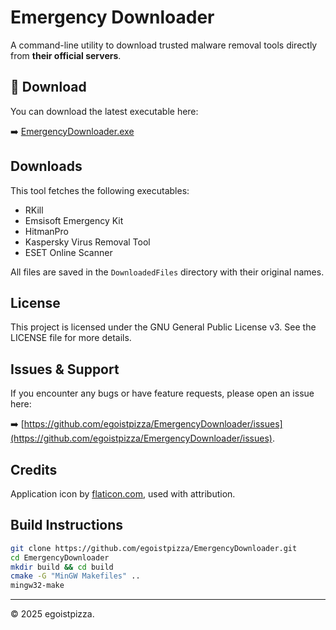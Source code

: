 # Emergency Downloader

A command-line utility to download trusted malware removal tools directly from **their official servers**.

## 🔗 Download

You can download the latest executable here:

➡️ [EmergencyDownloader.exe](https://github.com/egoistpizza/EmergencyDownloader/releases/latest/download/EmergencyDownloader.exe)


## Downloads

This tool fetches the following executables:

- RKill
- Emsisoft Emergency Kit
- HitmanPro
- Kaspersky Virus Removal Tool
- ESET Online Scanner

All files are saved in the `DownloadedFiles` directory with their original names.

## License

This project is licensed under the GNU General Public License v3.
See the LICENSE file for more details.

## Issues & Support

If you encounter any bugs or have feature requests, please open an issue here:

➡️ [https://github.com/egoistpizza/EmergencyDownloader/issues](https://github.com/egoistpizza/EmergencyDownloader/issues).

## Credits

Application icon by [flaticon.com](https://www.flaticon.com/free-icon/download_526804?term=security%20download&page=2&position=22&origin=search&related_id=526804), used with attribution.

## Build Instructions

```bash
git clone https://github.com/egoistpizza/EmergencyDownloader.git
cd EmergencyDownloader
mkdir build && cd build
cmake -G "MinGW Makefiles" ..
mingw32-make
```

---

© 2025 egoistpizza.
